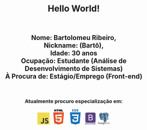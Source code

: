 <h1 align = "center"> Hello World!</h1> <br>
<h2 align = "center" > Nome: Bartolomeu Ribeiro,<br>
Nickname: (Bartô),<br> Idade: 30 anos  <br> Ocupação: Estudante (Análise de Desenvolvimento de Sistemas) <br>
À Procura de: Estágio/Emprego (Front-end)</h2>
<br>


<h3 align = "center" > Atualmente procuro especialização em:</h3>
<div align = "center">
<img src = "https://raw.githubusercontent.com/devicons/devicon/master/icons/javascript/javascript-original.svg" width = "40" >
<img src = "https://raw.githubusercontent.com/devicons/devicon/master/icons/html5/html5-original-wordmark.svg" width = "50">
<img src = "https://raw.githubusercontent.com/devicons/devicon/master/icons/css3/css3-plain-wordmark.svg" width = "50">
<img src = "https://github.com/devicons/devicon/blob/master/icons/bootstrap/bootstrap-plain-wordmark.svg" width = 40>
<img src = "https://raw.githubusercontent.com/devicons/devicon/master/icons/postgresql/postgresql-original-wordmark.svg" width = 40>
</div>
